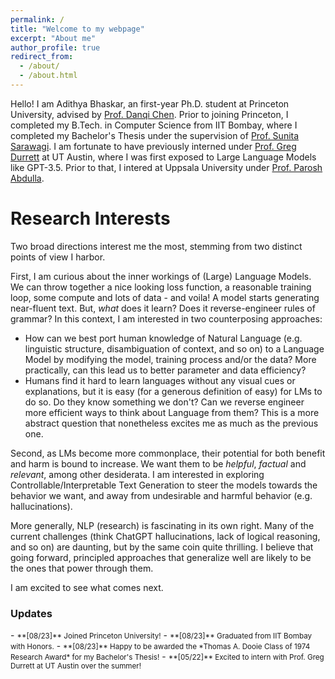 ```yaml
---
permalink: /
title: "Welcome to my webpage"
excerpt: "About me"
author_profile: true
redirect_from: 
  - /about/
  - /about.html
---
```


Hello! I am Adithya Bhaskar, an first-year Ph.D. student at Princeton University, advised by [Prof. Danqi Chen](https://www.cs.princeton.edu/~danqic/). Prior to joining Princeton, I completed my B.Tech. in Computer Science from IIT Bombay, where I completed my Bachelor's Thesis under the supervision of [Prof. Sunita Sarawagi](https://www.cse.iitb.ac.in/~sunita/). I am fortunate to have previously interned under [Prof. Greg Durrett](https://www.cs.utexas.edu/~gdurrett/) at UT Austin, where I was first exposed to Large Language Models like GPT-3.5. Prior to that, I intered at Uppsala University under [Prof. Parosh Abdulla](https://user.it.uu.se/~parosh/).  

Research Interests
======
Two broad directions interest me the most, stemming from two distinct points of view I harbor.

First, I am curious about the inner workings of (Large) Language Models. We can throw together a nice looking loss function, a reasonable training loop, some compute and lots of data - and voila! A model starts generating near-fluent text. But, *what* does it learn? Does it reverse-engineer rules of grammar? In this context, I am interested in two counterposing approaches:
- How can we best port human knowledge of Natural Language (e.g. linguistic structure, disambiguation of context, and so on) to a Language Model by modifying the model, training process and/or the data? More practically, can this lead us to better parameter and data efficiency?
- Humans find it hard to learn languages without any visual cues or explanations, but it is easy (for a generous definition of easy) for LMs to do so. Do they know something we don't? Can we reverse engineer more efficient ways to think about Language from them? This is a more abstract question that nonetheless excites me as much as the previous one.

Second, as LMs become more commonplace, their potential for both benefit and harm is bound to increase. We want them to be *helpful*, *factual* and *relevant*, among other desiderata. I am interested in exploring Controllable/Interpretable Text Generation to steer the models towards the behavior we want, and away from undesirable and harmful behavior (e.g. hallucinations).

More generally, NLP (research) is fascinating in its own right. Many of the current challenges (think ChatGPT hallucinations, lack of logical reasoning, and so on) are daunting, but by the same coin quite thrilling. I believe that going forward, principled approaches that generalize well are likely to be the ones that power through them.

I am excited to see what comes next.

<h3> Updates </h3>
- <small> **[08/23]** Joined Princeton University!</small>
- <small> **[08/23]** Graduated from IIT Bombay with Honors.</small>
- <small> **[08/23]** Happy to be awarded the *Thomas A. Dooie Class of 1974 Research Award* for my Bachelor's Thesis!</small>
- <small> **[05/22]** Excited to intern with Prof. Greg Durrett at UT Austin over the summer!</small>